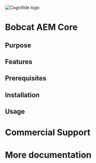 ![Cognifide logo](http://cognifide.github.io/images/cognifide-logo.png)

# Bobcat AEM Core

## Purpose

## Features

## Prerequisites

## Installation

## Usage

# Commercial Support

# More documentation
